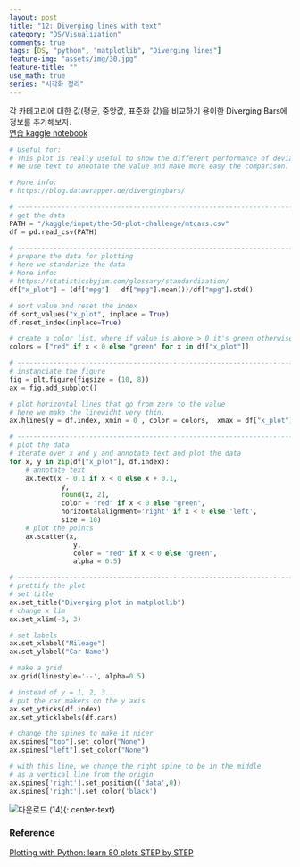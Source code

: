 ```yaml
---
layout: post
title: "12: Diverging lines with text"
category: "DS/Visualization"
comments: true
tags: [DS, "python", "matplotlib", "Diverging lines"]
feature-img: "assets/img/30.jpg"
feature-title: ""
use_math: true
series: "시각화 정리"
---
```


각 카테고리에 대한 값(평균, 중앙값, 표준화 값)을 비교하기 용이한 Diverging Bars에 정보를 추가해보자.  
[연습 kaggle notebook](https://www.kaggle.com/wansook0316/plotting-with-python-learn-80-plots-step-by-step/edit)


```python
# Useful for:
# This plot is really useful to show the different performance of deviation of data.
# We use text to annotate the value and make more easy the comparison.

# More info: 
# https://blog.datawrapper.de/divergingbars/

# ----------------------------------------------------------------------------------------------------
# get the data
PATH = "/kaggle/input/the-50-plot-challenge/mtcars.csv"
df = pd.read_csv(PATH)

# ----------------------------------------------------------------------------------------------------
# prepare the data for plotting
# here we standarize the data
# More info:
# https://statisticsbyjim.com/glossary/standardization/
df["x_plot"] = (df["mpg"] - df["mpg"].mean())/df["mpg"].std()

# sort value and reset the index
df.sort_values("x_plot", inplace = True)
df.reset_index(inplace=True)

# create a color list, where if value is above > 0 it's green otherwise red
colors = ["red" if x < 0 else "green" for x in df["x_plot"]]

# ----------------------------------------------------------------------------------------------------
# instanciate the figure
fig = plt.figure(figsize = (10, 8))
ax = fig.add_subplot()

# plot horizontal lines that go from zero to the value
# here we make the linewidht very thin.
ax.hlines(y = df.index, xmin = 0 , color = colors,  xmax = df["x_plot"], linewidth = 1)

# ----------------------------------------------------------------------------------------------------
# plot the data
# iterate over x and y and annotate text and plot the data
for x, y in zip(df["x_plot"], df.index):
    # annotate text
    ax.text(x - 0.1 if x < 0 else x + 0.1, 
             y, 
             round(x, 2), 
             color = "red" if x < 0 else "green",  
             horizontalalignment='right' if x < 0 else 'left', 
             size = 10)
    # plot the points
    ax.scatter(x, 
                y, 
                color = "red" if x < 0 else "green", 
                alpha = 0.5)

# ----------------------------------------------------------------------------------------------------
# prettify the plot
# set title
ax.set_title("Diverging plot in matplotlib")
# change x lim
ax.set_xlim(-3, 3)

# set labels
ax.set_xlabel("Mileage")
ax.set_ylabel("Car Name")

# make a grid
ax.grid(linestyle='--', alpha=0.5)

# instead of y = 1, 2, 3...
# put the car makers on the y axis
ax.set_yticks(df.index)
ax.set_yticklabels(df.cars)

# change the spines to make it nicer
ax.spines["top"].set_color("None")
ax.spines["left"].set_color("None")

# with this line, we change the right spine to be in the middle
# as a vertical line from the origin
ax.spines['right'].set_position(('data',0))
ax.spines['right'].set_color('black')
```



![다운로드 (14)](https://user-images.githubusercontent.com/37871541/83345169-fd40a100-a34a-11ea-9f70-4e3b9adefdb0.png){:.center-text}



### Reference
[Plotting with Python: learn 80 plots STEP by STEP](https://www.kaggle.com/python10pm/plotting-with-python-learn-80-plots-step-by-step)
